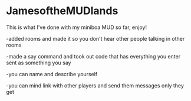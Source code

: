 # JamesoftheMUDlands
This is what I've done with my miniboa MUD so far, enjoy!

-added rooms and made it so you don't hear other people talking in other rooms

-made a say command and took out code that has everything you enter sent as something you say

-you can name and describe yourself

-you can mind link with other players and send them messages only they get
